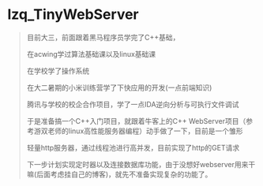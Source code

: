 # lzq_TinyWebServer
>目前大三，前面跟着黑马程序员学完了C++基础，
>
>在acwing学过算法基础课以及linux基础课
>
>在学校学了操作系统
>
>在大二暑期的小米训练营学了下快应用的开发(一点前端知识)
>
>腾讯与学校的校企合作项目，学了一点IDA逆向分析与可执行文件调试
>
>于是准备搞一个C++入门项目，就跟着牛客上的C++ WebServer项目（参考游双老师的linux高性能服务器编程）动手做了一下，目前是一个雏形
>
>轻量http服务器，通过线程池进行高并发，目前实现了http的GET请求
>
>下一步计划实现定时器以及连接数据库功能，由于没想好webserver用来干嘛(后面考虑挂自己的博客)，就先不准备实现复杂的功能了。
>


